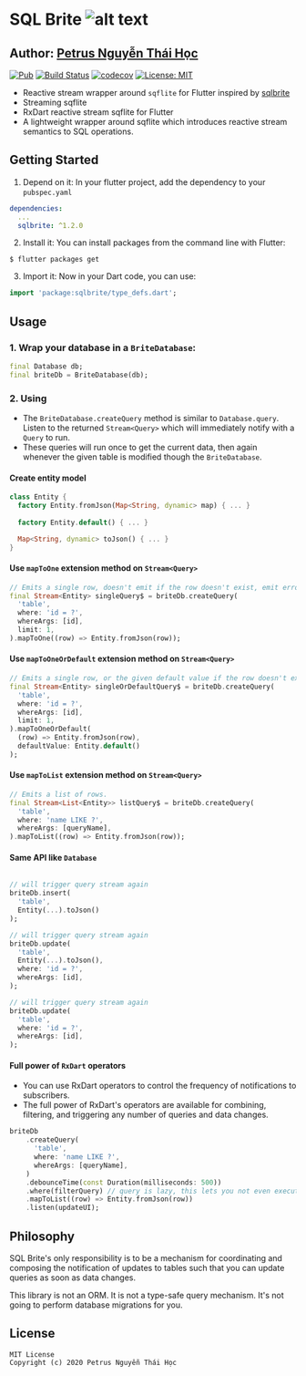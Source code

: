 # SQL Brite ![alt text](https://avatars3.githubusercontent.com/u/6407041?s=32&v=4)

## Author: [Petrus Nguyễn Thái Học](https://github.com/hoc081098)

[![Pub](https://img.shields.io/pub/vpre/sqlbrite.svg)](https://pub.dartlang.org/packages/sqlbrite)
[![Build Status](https://travis-ci.org/hoc081098/sqlbrite.svg?branch=master)](https://travis-ci.org/hoc081098/sqlbrite)
[![codecov](https://codecov.io/gh/hoc081098/sqlbrite/branch/master/graph/badge.svg)](https://codecov.io/gh/hoc081098/sqlbrite)
[![License: MIT](https://img.shields.io/badge/License-MIT-yellow.svg)](https://opensource.org/licenses/MIT)

-   Reactive stream wrapper around `sqflite` for Flutter inspired by [sqlbrite](https://github.com/square/sqlbrite)
-   Streaming sqflite
-   RxDart reactive stream sqflite for Flutter
-   A lightweight wrapper around sqflite which introduces reactive stream semantics to SQL operations.

## Getting Started

1. Depend on it: In your flutter project, add the dependency to your `pubspec.yaml`

```yaml
dependencies:
  ...
  sqlbrite: ^1.2.0
```

2.  Install it: You can install packages from the command line with Flutter:

```shell script
$ flutter packages get
```

3. Import it: Now in your Dart code, you can use:

```dart
import 'package:sqlbrite/type_defs.dart';
```

## Usage

### 1. Wrap your database in a `BriteDatabase`:

```dart
final Database db;
final briteDb = BriteDatabase(db);
```

### 2. Using

-   The `BriteDatabase.createQuery` method is similar to `Database.query`. Listen to the returned `Stream<Query>` which will immediately notify with a `Query` to run.
-   These queries will run once to get the current data, then again whenever the given table is modified though the `BriteDatabase`.

#### Create entity model
```dart
class Entity {
  factory Entity.fromJson(Map<String, dynamic> map) { ... }
  
  factory Entity.default() { ... }

  Map<String, dynamic> toJson() { ... }
}
```

#### Use `mapToOne` extension method on `Stream<Query>`
```dart
// Emits a single row, doesn't emit if the row doesn't exist, emit error if more than 1 row in result set
final Stream<Entity> singleQuery$ = briteDb.createQuery(
  'table',
  where: 'id = ?',
  whereArgs: [id],
  limit: 1,
).mapToOne((row) => Entity.fromJson(row));
```

#### Use `mapToOneOrDefault` extension method on `Stream<Query>`
```dart
// Emits a single row, or the given default value if the row doesn't exist, or emit error if more than 1 row in result set
final Stream<Entity> singleOrDefaultQuery$ = briteDb.createQuery(
  'table',
  where: 'id = ?',
  whereArgs: [id],
  limit: 1,
).mapToOneOrDefault(
  (row) => Entity.fromJson(row),
  defaultValue: Entity.default()
);
```

#### Use `mapToList` extension method on `Stream<Query>`
```dart
// Emits a list of rows.
final Stream<List<Entity>> listQuery$ = briteDb.createQuery(
  'table',
  where: 'name LIKE ?',
  whereArgs: [queryName],
).mapToList((row) => Entity.fromJson(row));
```

#### Same API like `Database`

```dart

// will trigger query stream again
briteDb.insert(
  'table',
  Entity(...).toJson()
);

// will trigger query stream again
briteDb.update(
  'table',
  Entity(...).toJson(),
  where: 'id = ?',
  whereArgs: [id],
);

// will trigger query stream again
briteDb.update(
  'table',
  where: 'id = ?',
  whereArgs: [id],
);

```

#### Full power of `RxDart` operators
-   You can use RxDart operators to control the frequency of notifications to subscribers.
-   The full power of RxDart's operators are available for combining, filtering, and triggering any number of queries and data changes.

```dart
briteDb
    .createQuery(
      'table',
      where: 'name LIKE ?',
      whereArgs: [queryName],
    )
    .debounceTime(const Duration(milliseconds: 500))
    .where(filterQuery) // query is lazy, this lets you not even execute it if you don't need to
    .mapToList((row) => Entity.fromJson(row))
    .listen(updateUI);
```

## Philosophy

SQL Brite's only responsibility is to be a mechanism for coordinating and composing the notification
of updates to tables such that you can update queries as soon as data changes.

This library is not an ORM. It is not a type-safe query mechanism. It's not going to perform database migrations for you.

## License
    MIT License
    Copyright (c) 2020 Petrus Nguyễn Thái Học